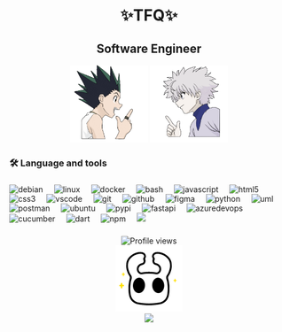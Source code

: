 <h1 align="center">✨TFQ✨</h1>
<h2 align="center">Software Engineer</h2>

<div align="center">
  <img src="https://github.com/TFQ0/TFQ0/blob/main/Manga%20Gon%20Sticker%20by%20Letablierdechloe.gif" width="140" /> 
  <img src="https://github.com/TFQ0/TFQ0/blob/main/Manga%20Gon%20Sticker%20by%20Letablierdechloe%20(1).gif" width="140" /> 
</div>

<h3 align="left">🛠 Language and tools</h3>

###

<div align="left">
  <img src="https://cdn.jsdelivr.net/gh/devicons/devicon/icons/debian/debian-original.svg" height="40" alt="debian" />
  <img width="12" />
  <img src="https://cdn.jsdelivr.net/gh/devicons/devicon/icons/linux/linux-original.svg" height="40" alt="linux" />
  <img width="12" />
  <img src="https://cdn.jsdelivr.net/gh/devicons/devicon/icons/docker/docker-original.svg" height="40" alt="docker" />
  <img width="12" />
  <img src="https://cdn.jsdelivr.net/gh/devicons/devicon/icons/bash/bash-original.svg" height="40" alt="bash" />
  <img width="12" />
  <img src="https://cdn.jsdelivr.net/gh/devicons/devicon/icons/javascript/javascript-original.svg" height="40" alt="javascript" />
  <img width="12" />
  <img src="https://cdn.jsdelivr.net/gh/devicons/devicon/icons/html5/html5-original.svg" height="40" alt="html5" />
  <img width="12" />
  <img src="https://cdn.jsdelivr.net/gh/devicons/devicon/icons/css3/css3-original.svg" height="40" alt="css3" />
  <img width="12" />
  <img src="https://cdn.jsdelivr.net/gh/devicons/devicon/icons/vscode/vscode-original.svg" height="40" alt="vscode" />
  <img width="12" />
  <img src="https://cdn.jsdelivr.net/gh/devicons/devicon/icons/git/git-original.svg" height="40" alt="git" />
  <img width="12" />
  <img src="https://cdn.jsdelivr.net/gh/devicons/devicon/icons/github/github-original.svg" height="40" alt="github" />
  <img width="12" />
  <img src="https://cdn.jsdelivr.net/gh/devicons/devicon/icons/figma/figma-original.svg" height="40" alt="figma" />
  <img width="12" />
  <img src="https://cdn.jsdelivr.net/gh/devicons/devicon@latest/icons/python/python-original.svg" height="40" alt="python" />
  <img width="12" />       
  <img src="https://cdn.jsdelivr.net/gh/devicons/devicon@latest/icons/unifiedmodelinglanguage/unifiedmodelinglanguage-original.svg" height="40" alt="uml" />  
  <img width="12" /> 
  <img src="https://cdn.jsdelivr.net/gh/devicons/devicon@latest/icons/postman/postman-original.svg" height="40" alt="postman"/>
  <img width="12" /> 
  <img src="https://cdn.jsdelivr.net/gh/devicons/devicon@latest/icons/ubuntu/ubuntu-original.svg" height="40" alt="ubuntu"/>
  <img width="12" /> 
  <img src="https://cdn.jsdelivr.net/gh/devicons/devicon@latest/icons/pypi/pypi-original.svg" height="40" alt="pypi"/>
  <img width="12" /> 
  <img src="https://cdn.jsdelivr.net/gh/devicons/devicon@latest/icons/fastapi/fastapi-plain.svg" height="40" alt="fastapi" />
  <img width="12" /> 
  <img src="https://cdn.jsdelivr.net/gh/devicons/devicon@latest/icons/azuredevops/azuredevops-original.svg" height="40" alt="azuredevops" />
  <img width="12" /> 
  <img src="https://cdn.jsdelivr.net/gh/devicons/devicon@latest/icons/cucumber/cucumber-plain.svg" height="40" alt="cucumber" />
  <img width="12" /> 
  <img src="https://cdn.jsdelivr.net/gh/devicons/devicon@latest/icons/dart/dart-original.svg" height="40" alt="dart"/>
  <img width="12" /> 
  <img src="https://cdn.jsdelivr.net/gh/devicons/devicon@latest/icons/npm/npm-original-wordmark.svg" height="40" alt="npm" />
  <img width="12" /> 
  <img src="https://cdn.jsdelivr.net/gh/devicons/devicon@latest/icons/cypressio/cypressio-original.svg" height="40" />
          
  
          

          
          
          
</div>

###

<div align="center"> 
  <img src="https://komarev.com/ghpvc/?username=TFQ0&color=blueviolet&style=for-the-badge" alt="Profile views" />
</div>

<div align="center">
  <img src="https://github.com/TFQ0/TFQ0/blob/main/Hollow%20Knight%20Sticker.gif" width="120" /> 
</div>

<div align="center">
  <img src="https://github-readme-streak-stats-eight.vercel.app/?user=TFQ0&theme=monokai-metallian&hide_border=true&short_numbers=true" width="500" />
</div>
